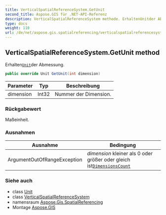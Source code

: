 ```yaml
---
title: VerticalSpatialReferenceSystem.GetUnit
second_title: Aspose.GIS für .NET-API-Referenz
description: VerticalSpatialReferenceSystem methode. ErhaltenUnitder Abmessung.
type: docs
weight: 110
url: /de/net/aspose.gis.spatialreferencing/verticalspatialreferencesystem/getunit/
---
```

## VerticalSpatialReferenceSystem.GetUnit method

Erhalten[`Unit`](../../unit/)der Abmessung.

```csharp
public override Unit GetUnit(int dimension)
```

| Parameter | Typ | Beschreibung |
| --- | --- | --- |
| dimension | Int32 | Nummer der Dimension. |

### Rückgabewert

Maßeinheit.

### Ausnahmen

| Ausnahme | Bedingung |
| --- | --- |
| ArgumentOutOfRangeException | *dimension* kleiner als 0 oder größer oder gleich ist[`DimensionsCount`](../dimensionscount/) |

### Siehe auch

* class [Unit](../../unit/)
* class [VerticalSpatialReferenceSystem](../)
* namensraum [Aspose.Gis.SpatialReferencing](../../verticalspatialreferencesystem/)
* Montage [Aspose.GIS](../../../)


